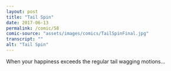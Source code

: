 ```yaml
---
layout: post
title: "Tail Spin"
date: 2017-06-13
permalink: /comic/58
comic-source: "assets/images/comics/TailSpinFinal.jpg"
transcript: ""
alt: "Tail Spin"
---
```


When your happiness exceeds the regular tail wagging motions...
